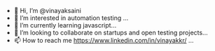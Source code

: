 - 👋 Hi, I’m @vinayaksaini
- 👀 I’m interested in automation testing ...
- 🌱 I’m currently learning  javascript...
- 💞️ I’m looking to collaborate on startups and open testing projects...
- 📫 How to reach me https://www.linkedin.com/in/vinayakkr/ ...

<!---
vinayaksainii09/vinayaksainii09 is a ✨ special ✨ repository because its `README.md` (this file) appears on your GitHub profile.
You can click the Preview link to take a look at your changes.
--->
